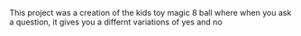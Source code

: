 This project was a creation of the kids toy magic 8 ball where when you ask a question, it gives you a differnt variations of yes and no
